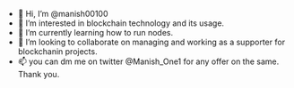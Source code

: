 - 👋 Hi, I’m @manish00100
- 👀 I’m interested in blockchain technology and its usage.
- 🌱 I’m currently learning how to run nodes.
- 💞️ I’m looking to collaborate on managing and working as a supporter for blockchanin projects.
- 📫 you can dm me on twitter @Manish_One1 for any offer on the same. Thank you.

<!---
manish00100/manish00100 is a ✨ special ✨ repository because its `README.md` (this file) appears on your GitHub profile.
You can click the Preview link to take a look at your changes.
--->
